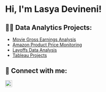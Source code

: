 <h1>Hi, I'm Lasya Devineni!</h1>

<h2>👨‍💻 Data Analytics Projects:</h2>


  - [Movie Gross Earnings Analysis](https://github.com/Lasya476/PortfolioProject/blob/main/Movie%20Correlation%20in%20Python%20.ipynb)
  - [Amazon Product Price Monitoring](https://github.com/Lasya476/PortfolioProject/blob/main/Amazon%20Web%20Scraping%20Project%20.ipynb)
  - [Layoffs Data Analysis](https://github.com/Lasya476/PortfolioProject/blob/main/Exploratory%20Data%20Analysis%20(Layoffs).sql)
  - [Tableau Projects]([https://github.com/kushalasrani/IPLAnalysis](https://public.tableau.com/app/profile/lasya3731/vizzes))

 <!--
 <h2> Certifications </h2>
  
  - [AWS Certified Cloud Practitioner](https://drive.google.com/file/d/13zQ5lO2r9IaDfdIxWR8M3oZVVjNNxob1/view?usp=drive_link)
  - [Google Data Analytics Professional](https://drive.google.com/file/d/1eCb5FYnC7Uh9QZ_G2FueKVwSrNdf_7Sw/view?usp=drive_link)
  
  -->

<h2> 🤳 Connect with me:</h2>

[<img align="left" alt="Lasya Devineni | LinkedIn" width="22px" src="https://cdn.jsdelivr.net/npm/simple-icons@v3/icons/linkedin.svg" />][linkedin]

 <!--
[<img align="left" alt="KushalAsrani | Instagram" width="22px" src="https://cdn.jsdelivr.net/npm/simple-icons@v3/icons/instagram.svg" />][instagram]
  -->

<!--
[instagram]: https://www.instagram.com/kushalasrani/

  -->
[linkedin]: https://www.linkedin.com/in/kushal-asrani/

